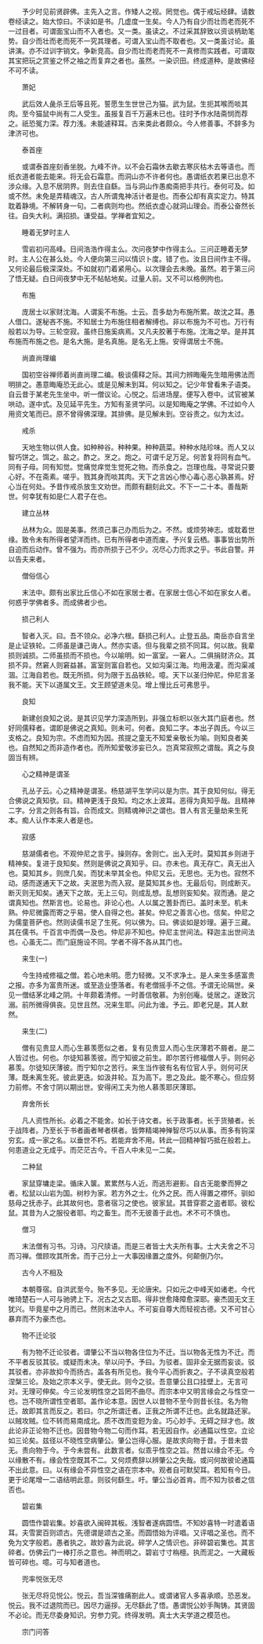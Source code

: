 <!-- { "loadSidebar": true } -->
　　予少时见前贤辟佛。主先入之言。作矮人之视。罔觉也。偶于戒坛经肆。请数卷经读之。始大惊曰。不读如是书。几虚度一生矣。今人乃有自少而壮而老而死不一过目者。可谓面宝山而不入者也。又一类。虽读之。不过采其辞致以资谈柄助笔势。自少而壮而老而死不一究其理者。可谓入宝山而不取者也。又一类虽讨论。虽讲演。亦不过训字销文。争新竞高。自少而壮而老而死不一真修而实践者。可谓取其宝把玩之赏鉴之怀之袖之而复弃之者也。虽然。一染识田。终成道种。是故佛经不可不读。

　　萧妃

　　武后效人彘杀王后等且死。誓愿生生世世己为猫。武为鼠。生扼其喉而啖其肉。至今猫鼠中尚有二人受生。虽报复百千万遍未已也。往时予作水陆斋悯而荐之。祇恐冤力深。荐力浅。未能遽释耳。古来类此者颇众。今人修善事。不辞多为津济可也。

　　泰首座

　　或谓泰首座刻香坐脱。九峰不许。以不会石霜休去歇去寒灰枯木去等语也。而纸衣道者能去能来。将无会石霜意。而洞山亦不许者何也。愚谓纸衣若果已出息不涉众缘。入息不居阴界。则去住自繇。当与洞山作愚痴斋把手共行。泰何可及。如或不然。未免是弄精魂汉。古人所谓鬼神活计者是也。而泰公却有真实定力。特其耽着静境。不解转身一句。二者病则均也。然纸衣虚心就洞山理会。而泰公奋然长往。自失大利。满招损。谦受益。学禅者宜知之。

　　睡着无梦时主人

　　雪岩初问高峰。日间浩浩作得主么。次问夜梦中作得主么。三问正睡着无梦时。主人公在甚么处。今人便向第三问以情识卜度。错了也。汝且日间作主不得。又何论最后极深深处。不如就初门着紧用心。以次理会去未晚。虽然。若于第三问了悟无疑。白日间夜梦中无不帖帖地矣。过量人前。又不可以格例拘也。

　　布施

　　庞居士以家财沈海。人谓奚不布施。士云。吾多劫为布施所累。故沈之耳。愚人借口。遂秘吝不施。不知居士为布施住相者解缚也。非以布施为不可也。万行有般若以为导。三轮空寂。虽终日施奚病焉。又凡夫胶著于布施。沈海之举。是并其布施而布施之也。是名大施。是名真施。是名无上施。安得谓居士不施。

　　尚直尚理编

　　国初空谷禅师着尚直尚理二编。极谈儒释之际。其间力辨晦庵先生暗用佛法而明排之。愚意晦庵恐无此心。或是见解未到耳。何以知之。记少年曾看朱子语类。自云昔于某老先生坐中。听一僧议论。心悦之。后进场屋。便写入卷中。试官被某哄动。遂中式。及见延平先生。方知有圣贤学问。以是知晦庵之学佛。不过如今人用资文笔而已。原不曾得佛深理。其排佛。是见解未到。空谷责之。似为太过。

　　戒杀

　　天地生物以供人食。如种种谷。种种果。种种蔬菜。种种水陆珍味。而人又以智巧饼之。饵之。盐之。酢之。烹之。炮之。可谓千足万足。何苦复将同有血气。同有子母。同有知觉。觉痛觉痒觉生觉死之物。而杀食之。岂理也哉。寻常说只要心好。不在斋素。嗟乎。戮其身而啖其肉。天下之言凶心惨心毒心恶心孰甚焉。好心当在何处。予昔作戒杀放生文劝世。而颇有翻刻此文。不下一二十本。善哉斯世。何幸犹有如是仁人君子在也。

　　建立丛林

　　丛林为众。固是美事。然须己事己办而后为之。不然。或烦劳神志。或耽着世缘。致令未有所得者望洋而终。已有所得者中道而废。予兴复云栖。事事皆出势所自迫而后动作。曾不强为。而亦所损于己不少。况尽心力而求之乎。书此自警。并以告夫来者。

　　僧俗信心

　　末法中。颇有出家比丘信心不如在家居士者。在家居士信心不如在家女人者。何惑乎学佛者多。而成佛者少也。

　　损己利人

　　智者入灭。曰。吾不领众。必净六根。繇损己利人。止登五品。南岳亦自言坐是止证铁轮。二师虽是谦己诲人。然亦实语。但与我辈之损不同耳。何以故。我辈损则诚损。二师虽损而不损也。今以喻明。如一富室。一窘人。二俱捐财济众。其损不异。然窘人则窘益甚。富室则富自若也。又如沟渠江海。均用汲灌。而沟渠减涸。江海自若也。既无所损。何为限于五品铁轮。噫。天下以圣归仲尼。仲尼言圣我不能。天下以道属文王。文王顾望道未见。增上慢比丘可弗思乎。

　　良知

　　新建创良知之说。是其识见学力深造所到。非强立标帜以张大其门庭者也。然好同儒释者。谓即是佛说之真知。则未可。何者。良知二字。本出子舆氏。今以三支格之。良知为宗。不虑而知为因。孩提之童无不知爱亲敬长为喻。则知良者美也。自然知之而非造作者也。而所知爱敬涉妄已久。岂真常寂照之谓哉。真之与良固当有辨。

　　心之精神是谓圣

　　孔丛子云。心之精神是谓圣。杨慈湖平生学问以是为宗。其于良知何似。得无合佛说之真知欤。曰。精神更浅于良知。均之水上波耳。恶得为真知乎哉。且精神二字。分言之则各有旨。合而成文。则精魂神识之谓也。昔人有言无量劫来生死本。痴人认作本来人者是也。

　　寂感

　　慈湖儒者也。不观仲尼之言乎。操则存。舍则亡。出入无时。莫知其乡则进于精神矣。复进于良知矣。然则是佛说之真知乎。曰。亦未也。真无存亡。真无出入也。莫知其乡。则庶几矣。而犹未举其全也。仲尼又云。无思也。无为也。寂然不动。感而遂通天下之故。夫泯思为而入寂。是莫知其乡也。无最后句。则成断灭。断灭则无知矣。通天下之故。无上三句。则成乱想。乱想则妄知矣。寂而通。是之谓真知也。然斯言也。论易也。非论心也。人以属之蓍卦而已。盖时未至。机未熟。仲尼微露而寄之乎易。使人自得之也。甚矣。仲尼之善言心也。信矣。仲尼之为儒童菩萨也。然则读儒书足了生死。何以佛为。曰。佛谈如是妙理。遍于三藏。其在儒书。千百言中而偶一及也。仲尼非不知也。仲尼主世间法。释迦主出世间法也。心虽无二。而门庭施设不同。学者不得不各从其门也。

　　来生(一)

　　今生持戒修福之僧。若心地未明。愿力轻微。又不求净土。是人来生多感富贵之报。亦多为富贵所迷。或至造业堕落者。有老僧摇手不之信。予谓无论隔世。亲见一僧结茅北峰之阴。十年颇着清修。一时善信敬慕。为别创庵。徙居之。遂致沉溺。前所微得俱丧。见世且然。况来生耶。问此为谁。予云。即老兄是。其人默然。

　　来生(二)

　　僧有见贵显人而心生慕羡愿似之者。复有见贵显人而心生厌薄若不屑者。是二人皆过也。何也。尔徒知慕羡彼。而宁知彼之前生。即尔苦行修福僧人乎。则何必慕羡。尔徒知厌薄彼。而宁知尔之苦行。来生当作彼有名有位官人乎。则何可厌薄。既未离生死。彼此更迭。如汲井轮。互为高下。思之及此。能不寒心。但应努力前修。不舍寸阴以期出世。安得闲工夫为他人慕羡耶厌薄耶。

　　弃舍所长

　　凡人资性所长。必着之不能舍。如长于诗文者。长于政事者。长于货殖者。长于战阵者。乃至长于书者画者琴者棋者。皆弊精竭神殚智尽巧以从事。而多有钩深穷玄。成一家之名。以垂世不朽。若能弃舍不用。转此一回精神智巧抵在般若上。何患道业之无成乎。而茫茫古今。千百人中未见一二矣。

　　二种鼠

　　家鼠穿墉走梁。循床入箧。累累然与人近。而逃形避影。自古无能豢而狎之者。松鼠以山岩为国。树杪为家。若方外之士。化外之民。而人得置之襟怀。驯如慈母之抚赤子。此其故何也。意者宿习之使也。彼家鼠。其昔穿窬之盗者耶。彼松鼠。其昔为人之服役者耶。均之畜生。而不无彼善于此也。术不可不慎也。

　　僧习

　　末法僧有习书。习诗。习尺牍语。而是三者皆士大夫所有事。士大夫舍之不习而习禅。僧顾攻其所舍。而于己分上一大事因缘置之度外。何颠倒乃尔。

　　古今人不相及

　　本朝尊宿。自洪武至今。殆不多见。无论唐宋。只如元之中峰天如诸老。今代唯琦楚石一人可与驰骋上下。况古之又古耶。得非世愈降障愈深耶。豪杰固无文王犹兴。毕竟星中之月而已。然则末法中人。不可妄自尊大而轻视古德。又不可甘心暴弃而不为豪杰也。

　　物不迁论驳

　　有为物不迁论驳者。谓肇公不当以物各住位为不迁。当以物各无性为不迁。而不平者反驳其驳。或疑而未决。举以问予。予曰。为驳者。固非全无据而妄谈。驳其驳者。亦非故抑今而扬古。盖各有所见也。我今平心而折衷之。子不读真空般若涅槃三论。及始之宗本义乎。使无此。则今之驳。吾意肇公且口挂壁上。无言可对。无理可伸矣。今三论发明性空之旨罔不曲尽。而宗本中又明言缘会之与性空一也。岂不晓所谓性空者耶。盖作论本意。因世人以昔物不至今则昔长往。名为物迁。故即其言而反之。若曰。尔之所谓迁者。正我之所谓不迁也。此名就路还家。以贼攻贼。位不转而易南成北。质不改而变鋀为金。巧心妙手。无碍之辩才也。故此论非正论物不迁也。因昔物今物二句而作耳。若无因自作。必通篇以性空。立论如三论矣。兹径以不晓性空病肇公。肇公岂得心服。是故求向物于昔。于昔未尝无。责向物于今。于今未尝有。此数言者。似乖乎性空之旨。然昔以缘合不无。今以缘散不有。缘会性空既其不二。又何烦费辞以辨肇公之失哉。或问何故彼论通篇不出此意。曰。以有缘会不异性空之语在宗本中。观者自可默契耳。若知有今日。更于论尾增一二语结明此意。则驳何繇生。吁。肇公当必首肯。而不知为驳者之信否也。

　　碧岩集

　　圆悟作碧岩集。妙喜欲入闽碎其板。浅智者遂病圆悟。不知妙喜特一时遣着语耳。夫雪窦百则颂古。先德谓是颂古之圣。而圆悟始为评唱。又评唱之圣也。而不免为文字般若。愚者执之。故妙喜为此说。碎学人之情识也。非碎碧岩集也。其言碎者。仿佛云门一棒打杀之意也。神而明之。碧岩寸寸栴檀。执而泥之。一大藏板皆可碎也。噫。可与知者道也。

　　兜率悦张无尽

　　张无尽将见悦公。悦云。吾当深锥痛劄此人。或谓诸官人多喜承顺。恐恶发。悦云。我不过退院而已。因尽力逼拶。无尽繇此了悟。愚谓悦公妙手陶铸。其贤固不必论。而无尽委身知识。穷参力究。终得发明。真士大夫学道之模范也。

　　宗门问答

